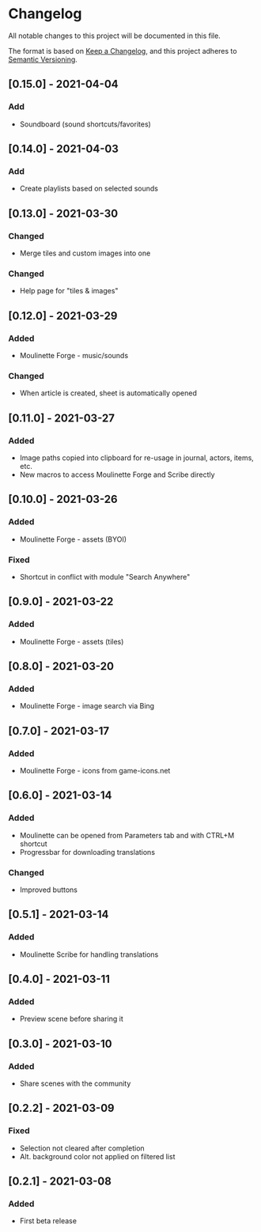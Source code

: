 # Changelog
All notable changes to this project will be documented in this file.

The format is based on [Keep a Changelog](https://keepachangelog.com/en/1.0.0/),
and this project adheres to [Semantic Versioning](https://semver.org/spec/v2.0.0.html).

## [0.15.0] - 2021-04-04
### Add
- Soundboard (sound shortcuts/favorites)

## [0.14.0] - 2021-04-03
### Add
- Create playlists based on selected sounds

## [0.13.0] - 2021-03-30
### Changed
- Merge tiles and custom images into one
### Changed
- Help page for "tiles & images"

## [0.12.0] - 2021-03-29
### Added
- Moulinette Forge - music/sounds
### Changed
- When article is created, sheet is automatically opened

## [0.11.0] - 2021-03-27
### Added
- Image paths copied into clipboard for re-usage in journal, actors, items, etc.
- New macros to access Moulinette Forge and Scribe directly

## [0.10.0] - 2021-03-26
### Added
- Moulinette Forge - assets (BYOI)
### Fixed
- Shortcut in conflict with module "Search Anywhere"

## [0.9.0] - 2021-03-22
### Added
- Moulinette Forge - assets (tiles)

## [0.8.0] - 2021-03-20
### Added
- Moulinette Forge - image search via Bing

## [0.7.0] - 2021-03-17
### Added
- Moulinette Forge - icons from game-icons.net

## [0.6.0] - 2021-03-14
### Added
- Moulinette can be opened from Parameters tab and with CTRL+M shortcut
- Progressbar for downloading translations
### Changed
- Improved buttons

## [0.5.1] - 2021-03-14
### Added
- Moulinette Scribe for handling translations

## [0.4.0] - 2021-03-11
### Added
- Preview scene before sharing it

## [0.3.0] - 2021-03-10
### Added
- Share scenes with the community

## [0.2.2] - 2021-03-09
### Fixed
- Selection not cleared after completion
- Alt. background color not applied on filtered list

## [0.2.1] - 2021-03-08
### Added
- First beta release
